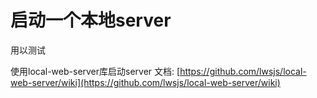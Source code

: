 # 启动一个本地server

用以测试

使用local-web-server库启动server
文档: [https://github.com/lwsjs/local-web-server/wiki](https://github.com/lwsjs/local-web-server/wiki)


